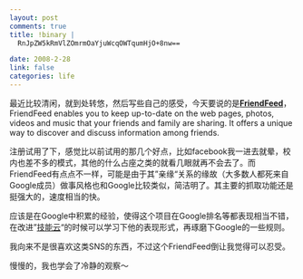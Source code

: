 ```yaml
--- 
layout: post
comments: true
title: !binary |
  RnJpZW5kRmVlZOmrmOaYjuWcqOWTqumHjO+8nw==

date: 2008-2-28
link: false
categories: life
---
```

<p>最近比较清闲，就到处转悠，然后写些自己的感受，今天要说的是<a href="http://friendfeed.com/"><strong>FriendFeed</strong></a>，FriendFeed enables you to keep up-to-date on the web pages, photos, videos and music that your friends and family are sharing. It offers a unique way to discover and discuss information among friends.</p>
<p>注册试用了下，感觉比以前试用的那几个好点，比如facebook我一进去就晕，校内也差不多的模式，其他的什么占座之类的就看几眼就再不会去了。而FriendFeed有点点不一样，可能是由于其&rdquo;亲缘&ldquo;关系的缘故（大多数人都死来自Google成员）做事风格也和Google比较类似，简洁明了。其主要的抓取功能还是挺强大的，速度相当的快。</p>
<p>应该是在Google中积累的经验，使得这个项目在Google排名等都表现相当不错，在改进&rdquo;<a href="http://www.itechtag.com/">技能云</a>&ldquo;的时候可以学习下他的表现形式，再琢磨下Google的一些规则。</p>
<p>我向来不是很喜欢这类SNS的东西，不过这个FriendFeed倒让我觉得可以忍受。</p>
<p>慢慢的，我也学会了冷静的观察～</p>

